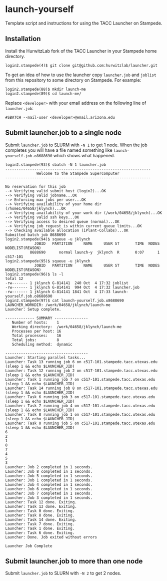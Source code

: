 # launch-yourself
Template script and instructions for using the TACC Launcher on Stampede.

## Installation
Install the HurwitzLab fork of the TACC Launcher in your Stampede home directory.
```
login2.stampede(4)$ git clone git@github.com:hurwitzlab/launcher.git
```

To get an idea of how to use the launcher copy `launcher.job` and `joblist` from this repository to some directory on Stampede. For example:
```
login2.stampede(88)$ mkdir launch-me
login2.stampede(89)$ cd launch-me/
```

Replace `<developer>` with your email address on the following line of `launcher.job`:
```
#SBATCH --mail-user <developer>@email.arizona.edu
```

## Submit launcher.job to a single node
Submit `launcher.job` to SLURM with `-N 1` to get 1 node. When the job completes you will have a file named something like `launch-yourself.job.o8688690` which shows what happened.

```
login2.stampede(93)$ sbatch -N 1 launcher.job
-----------------------------------------------------------------
              Welcome to the Stampede Supercomputer
-----------------------------------------------------------------

No reservation for this job
--> Verifying valid submit host (login2)...OK
--> Verifying valid jobname...OK
--> Enforcing max jobs per user...OK
--> Verifying availability of your home dir (/home1/04658/jklynch)...OK
--> Verifying availability of your work dir (/work/04658/jklynch)...OK
--> Verifying valid ssh keys...OK
--> Verifying access to desired queue (normal)...OK
--> Verifying job request is within current queue limits...OK
--> Checking available allocation (iPlant-Collabs)...OK
Submitted batch job 8688690
login2.stampede(94)$ squeue -u jklynch
             JOBID   PARTITION     NAME     USER ST       TIME  NODES NODELIST(REASON)
           8688690      normal launch-y  jklynch  R       0:07      1 c517-101
login2.stampede(95)$ squeue -u jklynch
             JOBID   PARTITION     NAME     USER ST       TIME  NODES NODELIST(REASON)
login2.stampede(96)$ ls -l
total 12
-rw------- 1 jklynch G-814141  240 Oct  4 17:32 joblist
-rw------- 1 jklynch G-814141  994 Oct  4 17:32 launcher.job
-rw------- 1 jklynch G-814141 1841 Oct  4 17:33 launch-yourself.job.o8688690
login2.stampede(97)$ cat launch-yourself.job.o8688690
LAUNCHER_WORKDIR: /work/04658/jklynch/launch-me
Launcher: Setup complete.

------------- SUMMARY ---------------
   Number of hosts:    1
   Working directory:  /work/04658/jklynch/launch-me
   Processes per host: 16
   Total processes:    16
   Total jobs:         8
   Scheduling method:  dynamic

-------------------------------------
Launcher: Starting parallel tasks...
Launcher: Task 13 running job 6 on c517-101.stampede.tacc.utexas.edu (sleep 1 && echo $LAUNCHER_JID)
Launcher: Task 12 running job 2 on c517-101.stampede.tacc.utexas.edu (sleep 1 && echo $LAUNCHER_JID)
Launcher: Task 1 running job 7 on c517-101.stampede.tacc.utexas.edu (sleep 1 && echo $LAUNCHER_JID)
Launcher: Task 14 running job 8 on c517-101.stampede.tacc.utexas.edu (sleep 1 && echo $LAUNCHER_JID)
Launcher: Task 6 running job 3 on c517-101.stampede.tacc.utexas.edu (sleep 1 && echo $LAUNCHER_JID)
Launcher: Task 7 running job 4 on c517-101.stampede.tacc.utexas.edu (sleep 1 && echo $LAUNCHER_JID)
Launcher: Task 8 running job 1 on c517-101.stampede.tacc.utexas.edu (sleep 1 && echo $LAUNCHER_JID)
Launcher: Task 0 running job 5 on c517-101.stampede.tacc.utexas.edu (sleep 1 && echo $LAUNCHER_JID)
6
2
1
8
7
4
5
3
Launcher: Job 2 completed in 1 seconds.
Launcher: Job 8 completed in 1 seconds.
Launcher: Job 5 completed in 1 seconds.
Launcher: Job 1 completed in 1 seconds.
Launcher: Job 4 completed in 1 seconds.
Launcher: Job 6 completed in 1 seconds.
Launcher: Job 7 completed in 1 seconds.
Launcher: Job 3 completed in 1 seconds.
Launcher: Task 12 done. Exiting.
Launcher: Task 13 done. Exiting.
Launcher: Task 0 done. Exiting.
Launcher: Task 8 done. Exiting.
Launcher: Task 14 done. Exiting.
Launcher: Task 7 done. Exiting.
Launcher: Task 1 done. Exiting.
Launcher: Task 6 done. Exiting.
Launcher: Done. Job exited without errors

Launcher Job Complete

```

## Submit launcher.job to more than one node

Submit `launcher.job` to SLURN with `-N 2` to get 2 nodes.
